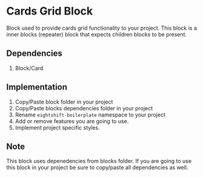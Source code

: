 # Cards Grid Block

Block used to provide cards grid functionality to your project. This block is a inner blocks (repeater) block that expects children blocks to be present.

## Dependencies

1. Block/Card

## Implementation
1. Copy/Paste block folder in your project
2. Copy/Paste blocks dependencies folder in your project
3. Rename `eightshift-boilerplate` namespace to your project
4. Add or remove features you are going to use.
5. Implement project specific styles.

## Note
This block uses depenedencies from blocks folder. If you are going to use this block in your project be sure to copy/paste all dependencies as well.
